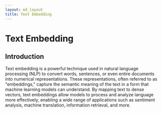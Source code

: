 ```yaml
---
layout: md_layout
title: Text Embedding
---
```


# Text Embedding

## Introduction
Text embedding is a powerful technique used in natural language processing (NLP) to convert words, sentences, or even entire documents into numerical representations. These representations, often referred to as "embeddings," capture the semantic meaning of the text in a form that machine learning models can understand. By mapping text to dense vectors, text embeddings allow models to process and analyze language more effectively, enabling a wide range of applications such as sentiment analysis, machine translation, information retrieval, and more.

